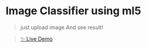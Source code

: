 # Image Classifier using ml5

> just upload image And see result!

> [✨ Live Demo](https://saigenix.github.io/Image-classifier/)

